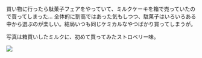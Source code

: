 買い物に行ったら駄菓子フェアをやっていて、ミルクケーキを箱で売っていたので買ってしまった... 全体的に割高ではあった気もしつつ、駄菓子はいろいろある中から選ぶのが楽しい。結局いつも同じケミカルなやつばかり買ってしまうが。

写真は箱買いしたミルクに、初めて買ってみたストロベリー味。

![](https://photos.apkas.net/medium/202502/20250222-AR500002.webp)
